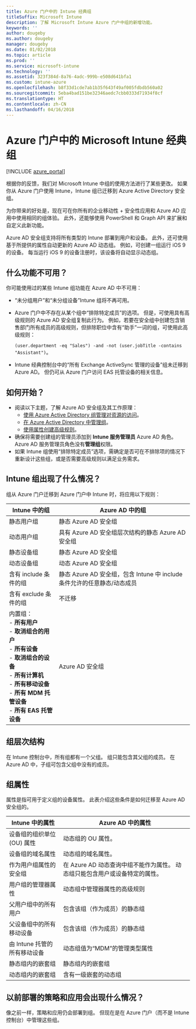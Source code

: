 ```yaml
---
title: Azure 门户中的 Intune 经典组
titleSuffix: Microsoft Intune
description: 了解 Microsoft Intune Azure 门户中组的新增功能。
keywords: ''
author: dougeby
ms.author: dougeby
manager: dougeby
ms.date: 01/02/2018
ms.topic: article
ms.prod: ''
ms.service: microsoft-intune
ms.technology: ''
ms.assetid: 323f384d-8a76-4adc-999b-e508d641bfa1
ms.custom: intune-azure
ms.openlocfilehash: b8f33d1cde7ab1b35f643f49af005fdbdb560a02
ms.sourcegitcommit: 5eba4bad151be32346aedc7cbb0333d71934f8cf
ms.translationtype: HT
ms.contentlocale: zh-CN
ms.lasthandoff: 04/16/2018
---
```

# <a name="microsoft-intune-classic-groups-in-the-azure-portal"></a>Azure 门户中的 Microsoft Intune 经典组

[!INCLUDE [azure_portal](./includes/azure_portal.md)]

根据你的反馈，我们对 Microsoft Intune 中组的使用方法进行了某些更改。
如果你从 Azure 门户使用 Intune，Intune 组已迁移到 Azure Active Directory 安全组。

为你带来的好处是，现在可在你所有的企业移动性 + 安全性应用和 Azure AD 应用中使用相同的组体验。 此外，还能够使用 PowerShell 和 Graph API 来扩展和自定义此新功能。

Azure AD 安全组支持将所有类型的 Intune 部署到用户和设备。 此外，还可使用基于所提供的属性自动更新的 Azure AD 动态组。 例如，可创建一组运行 iOS 9 的设备。 每当运行 iOS 9 的设备注册时，该设备将自动显示动态组。

## <a name="what-is-not-available"></a>什么功能不可用？

你可能使用过的某些 Intune 组功能在 Azure AD 中不可用：

- “未分组用户”和“未分组设备”Intune 组将不再可用。
- Azure 门户中不存在从某个组中“排除特定成员”的选项。 但是，可使用具有高级规则的 Azure AD 安全组复制此行为。 例如，若要在安全组中创建包含销售部门所有成员的高级规则，但排除职位中含有“助手”一词的组，可使用此高级规则：

  `(user.department -eq "Sales") -and -not (user.jobTitle -contains "Assistant")`。
- Intune 经典控制台中的“所有 Exchange ActiveSync 管理的设备”组未迁移到 Azure AD。 但仍可从 Azure 门户访问 EAS 托管设备的相关信息。

## <a name="how-to-get-started"></a>如何开始？

- 阅读以下主题，了解 Azure AD 安全组及其工作原理：
    -  [使用 Azure Active Directory 组管理对资源的访问](https://azure.microsoft.com/documentation/articles/active-directory-manage-groups/)。
    -  [在 Azure Active Directory 中管理组](https://azure.microsoft.com/documentation/articles/active-directory-accessmanagement-manage-groups/)。
    -  [使用属性创建高级规则](https://azure.microsoft.com/documentation/articles/active-directory-accessmanagement-groups-with-advanced-rules/)。
-  确保将需要创建组的管理员添加到 **Intune 服务管理员** Azure AD 角色。 Azure AD 服务管理员角色没有**管理组**权限。
-  如果 Intune 组使用“排除特定成员”选项，需确定是否可在不排除项的情况下重新设计这些组，或是否需要高级规则以满足业务需求。


## <a name="what-happened-to-intune-groups"></a>Intune 组出现了什么情况？
组从 Azure 门户迁移到 Azure 门户中 Intune 时，将应用以下规则：

| Intune 中的组|Azure AD 中的组|
|-----------------------------------------------------------------------|-------------------------------------------------------------|
|静态用户组|静态 Azure AD 安全组|
|动态用户组|具有 Azure AD 安全组层次结构的静态 Azure AD 安全组|
|静态设备组|静态 Azure AD 安全组|
|动态设备组|动态 Azure AD 安全组|
|含有 include 条件的组|静态 Azure AD 安全组，包含 Intune 中 include 条件允许的任意静态/动态成员|
|含有 exclude 条件的组|不迁移|
|内置组：<br>- **所有用户**<br>- **取消组合的用户**<br>- **所有设备**<br>- **取消组合的设备**<br>- **所有计算机**<br>- **所有移动设备**<br>- **所有 MDM 托管设备**<br>- **所有 EAS 托管设备**|Azure AD 安全组|

## <a name="group-hierarchy"></a>组层次结构

在 Intune 控制台中，所有组都有一个父组。 组只能包含其父组的成员。 在 Azure AD 中，子组可包含父组中没有的成员。

## <a name="group-attributes"></a>组属性
属性是指可用于定义组的设备属性。 此表介绍这些条件是如何迁移至 Azure AD 安全组的。

| Intune 中的属性|Azure AD 中的属性|
|-----------------------------------------------------------------------|-------------------------------------------------------------|
|设备组的组织单位 (OU) 属性|动态组的 OU 属性。|
|设备组的域名属性|动态组的域名属性。|
|作为用户组属性的安全组|在 Azure AD 动态查询中组不能作为属性。 动态组只能包含用户或设备特定的属性。|
|用户组的管理器属性|动态组中管理器属性的高级规则|
|父用户组中的所有用户|包含该组（作为成员）的静态组|
|父设备组中的所有移动设备|包含该组（作为成员）的静态组|
|由 Intune 托管的所有移动设备|动态组值为“MDM”的管理类型属性|
|静态组内的嵌套组 |静态组内的嵌套组|
|动态组内的嵌套组|含有一级嵌套的动态组|

## <a name="what-happens-to-policies-and-apps-you-previously-deployed"></a>以前部署的策略和应用会出现什么情况？

像之前一样，策略和应用仍会部署到组。 但现在是在 Azure 门户（而不是 Intune 控制台）中管理这些组。
